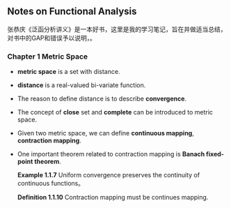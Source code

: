 ## Notes on Functional Analysis

张恭庆《泛函分析讲义》是一本好书，这里是我的学习笔记，旨在并做适当总结，对书中的GAP和错误予以说明，。

### Chapter 1 Metric Space

* **metric space** is a set with distance.

* **distance** is a real-valued bi-variate function.

* The reason to define distance is to describe **convergence**.

* The concept of **close** set and **complete** can be introduced to metric space.

* Given two metric space, we can define **continuous mapping**, **contraction mapping**.

* One important theorem related to contraction mapping is **Banach fixed-point theorem**.

  

  **Example 1.1.7** Uniform convergence preserves the continuity of continuous functions。

  **Definition 1.1.10** Contraction mapping must be continues mapping.

